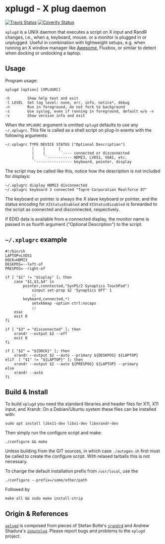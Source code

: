xplugd - X plug daemon
======================
[![Travis Status][]][Travis] [![Coverity Status]][Coverity Scan]

`xplugd` is a UNIX daemon that executes a script on X input and RandR
changes, i.e., when a, keyboard, mouse. or a monitor is plugged in or
unplugged.  Useful in combination with lightweight setups, e.g. when
running an X window manager like [Awesome][1], Fluxbox, or similar to
detect when docking or undocking a laptop.


Usage
-----

Program usage:

    xplugd [option] [XPLUGRC]
    
    -h        Show help text and exit
    -l LEVEL  Set log level: none, err, info, notice*, debug
    -n        Run in foreground, do not fork to background
    -s        Use syslog, even if running in foreground, default w/o -n
    -v        Show version info and exit

When the `XPLUGRC` argument is omitted `xplugd` defaults to use any
`~/.xplugrc`.  This file is called as a shell script on plug-in events
with the following arguments:

    ~/.xplugrc TYPE DEVICE STATUS ["Optional Description"]
                |    |      |
                |    |       `---- connected or disconnected
                |     `----------- HDMI3, LVDS1, VGA1, etc.
                 `---------------- keyboard, pointer, display

The script may be called like this, notice how the description is not
included for displays:

    ~/.xplugrc display HDMI3 disconnected
    ~/.xplugrc keyboard 3 connected "Topre Corporation Realforce 87"

The keyboard or pointer is always the X slave keyboard or pointer, and
the status encoding for `XIStatusEnabled` and `XIStatusDisabled` is
forwarded to the script as connected and disconnected, respectively.

If EDID data is available from a connected display, the monitor name is
passed in as fourth argument ("Optional Description") to the script.

`~/.xplugrc` example
--------------------


```shell
#!/bin/sh
LAPTOP=LVDS1
DOCK=HDMI3
DESKPOS=--left-of
PRESPOS=--right-of

if [ "$1" != "display" ]; then
    case "$1,$3,$4" in
        pointer,conntected,"SynPS/2 Synaptics TouchPad")
            xinput set-prop $2 'Synaptics Off' 1
            ;;
        keyboard,connected,*)
            setxkbmap -option ctrl:nocaps
            ;;
    esac
    exit 0
fi

if [ "$3" = "disconnected" ]; then
    xrandr --output $2 --off
    exit 0
fi

if [ "$2" = "${DOCK}" ]; then
    xrandr --output $2 --auto --primary ${DESKPOS} ${LAPTOP}
elif  [ "$1" != "${LAPTOP}" ]; then
    xrandr --output $2 --auto ${PRESPOS} ${LAPTOP} --primary
else
    xrandr --auto
fi
```


Build & Install
---------------

To build `xplugd` you need the standard libraries and header files for
X11, X11 input, and Xrandr.  On a Debian/Ubuntu system these files can
be installed with:

    sudo apt install libx11-dev libxi-dev libxrandr-dev

Then simply run the configure script and make:

    ./configure && make

Unless building from the GIT sources, in which case `./autogen.sh` first
must be called to create the configure script.  With relased tarballs this
is not necessary.

To change the default installation prefix from `/usr/local`, use the

    ./configure --prefix=/some/other/path

Followed by

    make all && sudo make install-strip


Origin & References
-------------------

[`xplugd`][2] is composed from pieces of Stefan Bolte's [`srandrd`][3]
and Andrew Shadura's [`inputplug`][4].  Please report bugs and problems
to the `xplugd` project.

[1]: https://awesome.naquadah.org
[2]: https://github.com/troglobit/xplugd
[3]: https://bitbucket.org/portix/srandrd
[4]: https://bitbucket.org/andrew_shadura/inputplug
[Travis]:        https://travis-ci.org/troglobit/xplugd
[Travis Status]: https://travis-ci.org/troglobit/xplugd.png?branch=master
[Coverity Scan]:   https://scan.coverity.com/projects/10739
[Coverity Status]: https://scan.coverity.com/projects/10739/badge.svg

<!--
  -- Local Variables:
  -- mode: markdown
  -- End:
  -->
